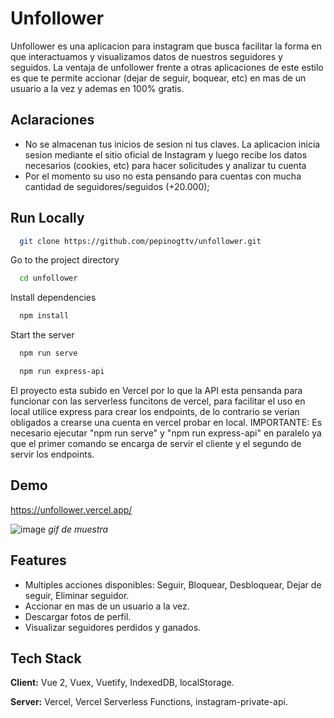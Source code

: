 # Unfollower

Unfollower es una aplicacion para instagram que busca facilitar la forma en que
interactuamos y visualizamos datos de nuestros seguidores y seguidos. La ventaja
de unfollower frente a otras aplicaciones de este estilo es que te permite accionar (dejar de seguir, boquear, etc)
en mas de un usuario a la vez y ademas en 100% gratis.

## Aclaraciones

- No se almacenan tus inicios de sesion ni tus claves. La aplicacion inicia sesion mediante el sitio oficial de Instagram y luego recibe los datos necesarios (cookies, etc) para hacer solicitudes y analizar tu cuenta
- Por el momento su uso no esta pensando para cuentas con mucha cantidad de seguidores/seguidos (+20.000);

## Run Locally

```bash
  git clone https://github.com/pepinogttv/unfollower.git
```

Go to the project directory

```bash
  cd unfollower
```

Install dependencies

```bash
  npm install
```

Start the server

```bash
  npm run serve
```

```bash
  npm run express-api
```

El proyecto esta subido en Vercel por lo que la API esta pensanda para funcionar con
las serverless funcitons de vercel, para facilitar el uso en local utilice express
para crear los endpoints, de lo contrario se verian obligados a crearse una cuenta en vercel
probar en local.
IMPORTANTE: Es necesario ejecutar "npm run serve" y "npm run express-api" en paralelo
ya que el primer comando se encarga de servir el cliente y el segundo de servir los endpoints.

## Demo

https://unfollower.vercel.app/

![image](https://im3.ezgif.com/tmp/ezgif-3-ef81cbab32.gif)
_gif de muestra_

## Features

- Multiples acciones disponibles: Seguir, Bloquear, Desbloquear, Dejar de seguir, Eliminar seguidor.
- Accionar en mas de un usuario a la vez.
- Descargar fotos de perfil.
- Visualizar seguidores perdidos y ganados.

## Tech Stack

**Client:** Vue 2, Vuex, Vuetify, IndexedDB, localStorage.

**Server:** Vercel, Vercel Serverless Functions, instagram-private-api.
